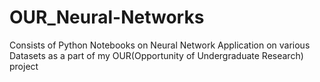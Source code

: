 # OUR_Neural-Networks
Consists of Python Notebooks on Neural Network Application on various Datasets as a part of my OUR(Opportunity of Undergraduate Research) project
